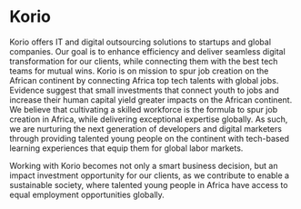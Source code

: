 # Korio
Korio offers IT and digital outsourcing solutions to startups and global companies. Our goal is to enhance efficiency and deliver seamless digital transformation for our clients, while connecting them with the best tech teams for mutual wins.
Korio is on mission to spur job creation on the African continent by connecting Africa top tech talents with global jobs.
Evidence suggest that small investments that connect youth to jobs and increase their human capital yield greater impacts on the African continent. We believe that cultivating a skilled workforce is the formula to spur job creation in Africa, while delivering exceptional expertise globally. As such, we are nurturing the next generation of developers and digital marketers through providing talented young people on the continent with tech-based learning experiences that equip them for global labor markets.

Working with Korio becomes not only a smart business decision, but an impact investment opportunity for our clients, as we contribute to enable a sustainable society, where talented young people in Africa have access to equal employment opportunities globally.
